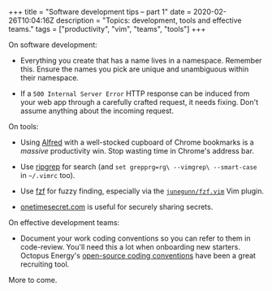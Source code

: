 +++
title = "Software development tips – part 1"
date = 2020-02-26T10:04:16Z
description = "Topics: development, tools and effective teams."
tags = ["productivity", "vim", "teams", "tools"]
+++

On software development:

- Everything you create that has a name lives in a namespace. Remember this. Ensure the names
  you pick are unique and unambiguous within their namespace.

- If a `500 Internal Server Error` HTTP response can be induced from your web app through a carefully crafted
  request, it needs fixing. Don't assume anything about the incoming request.

On tools:

- Using [Alfred](https://www.alfredapp.com/) with a well-stocked cupboard of Chrome bookmarks is a _massive_
  productivity win. Stop wasting time in Chrome's address bar.

- Use [ripgrep](https://github.com/BurntSushi/ripgrep) for search (and `set grepprg=rg\ --vimgrep\ --smart-case` in `~/.vimrc` too).

- Use [fzf](https://github.com/junegunn/fzf) for fuzzy finding, especially via the [`junegunn/fzf.vim`](https://github.com/junegunn/fzf.vim) Vim plugin.

- [onetimesecret.com](https://onetimesecret.com/) is useful for securely sharing secrets.

On effective development teams:

- Document your work coding conventions so you can refer to them in code-review.
  You'll need this a lot when onboarding new starters. Octopus Energy's [open-source coding conventions](https://github.com/octoenergy/conventions/blob/master/python.md)
  have been a great recruiting tool.

More to come.
